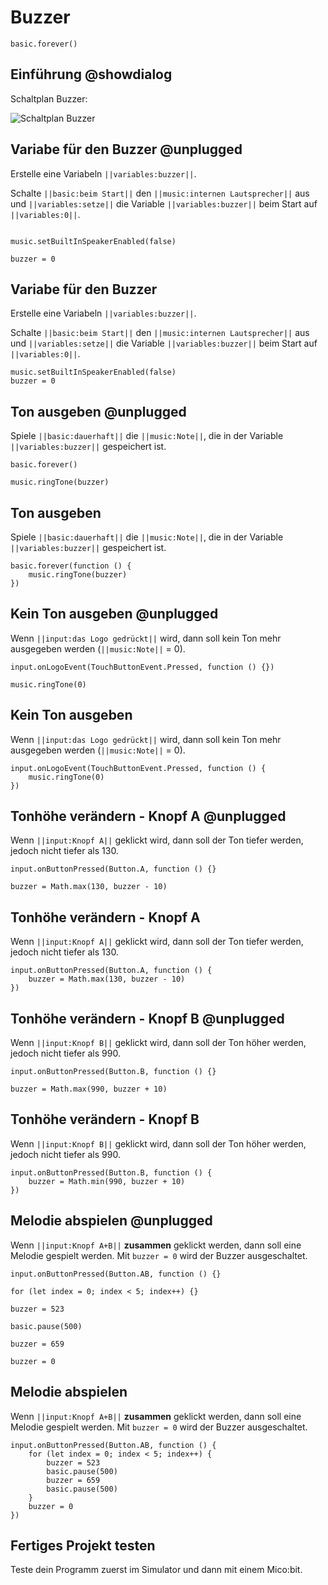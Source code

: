 # Buzzer

```template
basic.forever()
```

## Einführung @showdialog

Schaltplan Buzzer:

![Schaltplan Buzzer](https://philipphgerber.github.io/tutorials-x2-next/docs/static/tutorials/04_buzzer.png)


## Variabe für den Buzzer @unplugged

Erstelle eine Variabeln ``||variables:buzzer||``.

Schalte ``||basic:beim Start||`` den ``||music:internen Lautsprecher||`` aus und
``||variables:setze||`` die Variable ``||variables:buzzer||`` beim Start auf ``||variables:0||``.

```blocks
```
```block
music.setBuiltInSpeakerEnabled(false)
```
```block
buzzer = 0
```

## Variabe für den Buzzer 

Erstelle eine Variabeln ``||variables:buzzer||``.

Schalte ``||basic:beim Start||`` den ``||music:internen Lautsprecher||`` aus und
``||variables:setze||`` die Variable ``||variables:buzzer||`` beim Start auf ``||variables:0||``.

```blocks
music.setBuiltInSpeakerEnabled(false)
buzzer = 0
```

## Ton ausgeben @unplugged

Spiele ``||basic:dauerhaft||`` die ``||music:Note||``, die in der Variable ``||variables:buzzer||`` gespeichert ist.

```block
basic.forever()
```
```block
music.ringTone(buzzer)
```

## Ton ausgeben

Spiele ``||basic:dauerhaft||`` die ``||music:Note||``, die in der Variable ``||variables:buzzer||`` gespeichert ist.

```blocks
basic.forever(function () {
    music.ringTone(buzzer)
})
```

## Kein Ton ausgeben  @unplugged

Wenn ``||input:das Logo gedrückt||`` wird, dann soll kein Ton mehr ausgegeben werden
(``||music:Note||`` = 0).

```block
input.onLogoEvent(TouchButtonEvent.Pressed, function () {})
```
```block
music.ringTone(0)
```

## Kein Ton ausgeben

Wenn ``||input:das Logo gedrückt||`` wird, dann soll kein Ton mehr ausgegeben werden
(``||music:Note||`` = 0).

```blocks
input.onLogoEvent(TouchButtonEvent.Pressed, function () {
    music.ringTone(0)
})
```

## Tonhöhe verändern - Knopf A @unplugged

Wenn ``||input:Knopf A||`` geklickt wird, dann soll der Ton tiefer werden, jedoch nicht tiefer als 130.

```block
input.onButtonPressed(Button.A, function () {}
```
```block
buzzer = Math.max(130, buzzer - 10)
```

## Tonhöhe verändern - Knopf A

Wenn ``||input:Knopf A||`` geklickt wird, dann soll der Ton tiefer werden, jedoch nicht tiefer als 130.

```blocks
input.onButtonPressed(Button.A, function () {
    buzzer = Math.max(130, buzzer - 10)
})
```

## Tonhöhe verändern - Knopf B @unplugged

Wenn ``||input:Knopf B||`` geklickt wird, dann soll der Ton höher werden, jedoch nicht tiefer als 990.

```block
input.onButtonPressed(Button.B, function () {}
```
```block
buzzer = Math.max(990, buzzer + 10)
```

## Tonhöhe verändern - Knopf B

Wenn ``||input:Knopf B||`` geklickt wird, dann soll der Ton höher werden, jedoch nicht tiefer als 990.

```blocks
input.onButtonPressed(Button.B, function () {
    buzzer = Math.min(990, buzzer + 10)
})
```

## Melodie abspielen @unplugged

Wenn ``||input:Knopf A+B||`` **zusammen** geklickt werden, dann soll eine Melodie gespielt werden.
Mit ``buzzer = 0`` wird der Buzzer ausgeschaltet.

```block
input.onButtonPressed(Button.AB, function () {}
```
```block
for (let index = 0; index < 5; index++) {}
```
```block
buzzer = 523
```
```block
basic.pause(500)
```
```block
buzzer = 659
```
```block
buzzer = 0
```

## Melodie abspielen

Wenn ``||input:Knopf A+B||`` **zusammen** geklickt werden, dann soll eine Melodie gespielt werden.
Mit ``buzzer = 0`` wird der Buzzer ausgeschaltet.

```blocks
input.onButtonPressed(Button.AB, function () {
    for (let index = 0; index < 5; index++) {
        buzzer = 523
        basic.pause(500)
        buzzer = 659
        basic.pause(500)
    }
    buzzer = 0
})
```


## Fertiges Projekt testen

Teste dein Programm zuerst im Simulator und dann mit einem Mico:bit.


<script src="https://makecode.com/gh-pages-embed.js"></script><script>makeCodeRender("{{ site.makecode.home_url }}", "{{ site.github.owner_name }}/{{ site.github.repository_name }}");</script>
